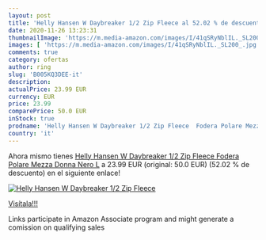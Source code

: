 ```yaml
---
layout: post
title: 'Helly Hansen W Daybreaker 1/2 Zip Fleece al 52.02 % de descuento'
date: 2020-11-26 13:23:31
thumbnailImage: 'https://m.media-amazon.com/images/I/41qSRyNblIL._SL200_.jpg'
images: [ 'https://m.media-amazon.com/images/I/41qSRyNblIL._SL200_.jpg' ]
comments: true
category: ofertas
author: ring
slug: 'B005KQ3DEE-it'
description:
actualPrice: 23.99 EUR
currency: EUR
price: 23.99
comparePrice: 50.0 EUR
inStock: true
prodname: 'Helly Hansen W Daybreaker 1/2 Zip Fleece  Fodera Polare Mezza Donna  Nero  L'
country: 'it'
---
```


Ahora mismo tienes [Helly Hansen W Daybreaker 1/2 Zip Fleece  Fodera Polare Mezza Donna  Nero  L](https://www.amazon.it/dp/B005KQ3DEE/?tag=tolees00-21) a 23.99 EUR (original: 50.0 EUR) (52.02 %  de descuento) en el siguiente enlace!

[![Helly Hansen W Daybreaker 1/2 Zip Fleece](https://m.media-amazon.com/images/I/41qSRyNblIL._SL200_.jpg)](https://www.amazon.it/dp/B005KQ3DEE/?tag=tolees00-21)

[Visítala!!!](https://www.amazon.it/dp/B005KQ3DEE/?tag=tolees00-21)

Links participate in Amazon Associate program and might generate a comission on qualifying sales

